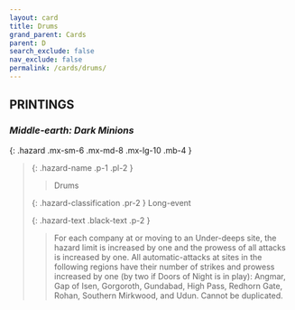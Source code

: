 ```yaml
---
layout: card
title: Drums
grand_parent: Cards
parent: D
search_exclude: false
nav_exclude: false
permalink: /cards/drums/
---
```


## PRINTINGS


### _Middle-earth: Dark Minions_

{: .hazard .mx-sm-6 .mx-md-8 .mx-lg-10 .mb-4 }
> {: .hazard-name .p-1 .pl-2 }
> > <div class="hazard-mp"></div>
> > <div class="card-name">Drums</div>
>
> {: .hazard-classification .pr-2 }
> Long-event
>
> {: .hazard-text .black-text .p-2 }
> > For each company at or moving to an Under-deeps site, the hazard limit is increased by one and the prowess of all attacks is increased by one. All automatic-attacks at sites in the following regions have their number of strikes and prowess increased by one (by two if Doors of Night is in play): Angmar, Gap of Isen, Gorgoroth, Gundabad, High Pass, Redhorn Gate, Rohan, Southern Mirkwood, and Udun. Cannot be duplicated. 
>
